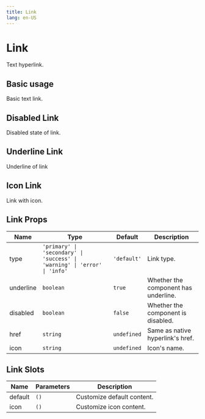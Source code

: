 ```yaml
---
title: Link
lang: en-US
---
```


# Link <new-badge/>

Text hyperlink.

## Basic usage

Basic text link.

<demo src="../example/link/basic.vue"></demo>

## Disabled Link

Disabled state of link.

<demo src="../example/link/disabled.vue"></demo>

## Underline Link

Underline of link

<demo src="../example/link/underline.vue"></demo>

## Icon Link

Link with icon.

<demo src="../example/link/icon.vue"></demo>

## Link Props
| Name | Type | Default | Description |
| --- | --- | --- | --- |
| type | `'primary' \| 'secondary' \| 'success' \| 'warning' \| 'error' \| 'info'` | `'default'` | Link type. |
| underline | `boolean` | `true` | Whether the component has underline.  |
| disabled | `boolean` | `false` |  Whether the component is disabled.  |
| href | `string` | `undefined` | Same as native hyperlink's href. |
| icon | `string` | `undefined` | Icon's name. |

## Link Slots
| Name | Parameters | Description |
| --- | --- | --- |
| default | `()` | Customize default content. |
| icon | `()` | Customize icon content. |
